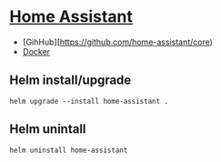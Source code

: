 # [Home Assistant](https://www.home-assistant.io)
- [GihHub][https://github.com/home-assistant/core)
- [Docker](https://hub.docker.com/r/homeassistant/home-assistant)

## Helm install/upgrade
`helm upgrade --install home-assistant .`

## Helm unintall
`helm uninstall home-assistant`

